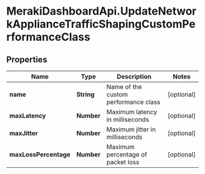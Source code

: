 # MerakiDashboardApi.UpdateNetworkApplianceTrafficShapingCustomPerformanceClass

## Properties
Name | Type | Description | Notes
------------ | ------------- | ------------- | -------------
**name** | **String** | Name of the custom performance class | [optional] 
**maxLatency** | **Number** | Maximum latency in milliseconds | [optional] 
**maxJitter** | **Number** | Maximum jitter in milliseconds | [optional] 
**maxLossPercentage** | **Number** | Maximum percentage of packet loss | [optional] 


